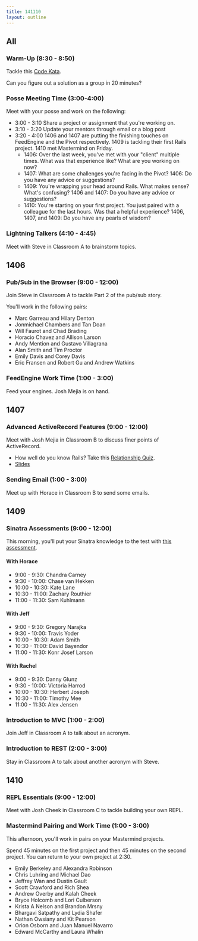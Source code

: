 ```yaml
---
title: 141110
layout: outline
---
```


## All

### Warm-Up (8:30 - 8:50)

Tackle this [Code Kata](http://codekata.com/kata/kata06-anagrams/).

Can you figure out a solution as a group in 20 minutes?

### Posse Meeting Time (3:00-4:00)

Meet with your posse and work on the following:

* 3:00 - 3:10 Share a project or assignment that you're working on.
* 3:10 - 3:20 Update your mentors through email or a blog post
* 3:20 - 4:00 1406 and 1407 are putting the finishing touches on FeedEngine and the Pivot respectively. 1409 is tackling their first Rails project. 1410 met Mastermind on Friday.
  * 1406: Over the last week, you've met with your "client" multiple times. What was that experience like? What are you working on now?
  * 1407: What are some challenges you're facing in the Pivot? 1406: Do you have any advice or suggestions?
  * 1409: You're wrapping your head around Rails. What makes sense? What's confusing? 1406 and 1407: Do you have any advice or suggestions?
  * 1410: You're starting on your first project. You just paired with a colleague for the last hours. Was that a helpful experience? 1406, 1407, and 1409: Do you have any pearls of wisdom?

### Lightning Talkers (4:10 - 4:45)

Meet with Steve in Classroom A to brainstorm topics.

## 1406

### Pub/Sub in the Browser (9:00 - 12:00)

Join Steve in Classroom A to tackle Part 2 of the pub/sub story.

You'll work in the following pairs:

* Marc Garreau and Hilary Denton
* Jonmichael Chambers and Tan Doan
* Will Faurot and Chad Brading
* Horacio Chavez and Allison Larson
* Andy Mention and Gustavo Villagrana
* Alan Smith and Tim Proctor
* Emily Davis and Corey Davis
* Eric Fransen and Robert Gu and Andrew Watkins

### FeedEngine Work Time (1:00 - 3:00)

Feed your engines. Josh Mejia is on hand.

## 1407

### Advanced ActiveRecord Features (9:00 - 12:00)

Meet with Josh Mejia in Classroom B to discuss finer points of ActiveRecord.

- How well do you know Rails? Take this [Relationship Quiz](https://gist.github.com/jmejia/4cf4c806f362fb108398).
- [Slides](https://www.dropbox.com/s/jutdjv8ciee86g6/ActiveRecord%20-%20Advanced%20Features.key?dl=0)

### Sending Email (1:00 - 3:00)

Meet up with Horace in Classroom B to send some emails.

## 1409

### Sinatra Assessments (9:00 - 12:00)

This morning, you'll put your Sinatra knowledge to the test with [this assessment](https://github.com/JumpstartLab/curriculum/blob/master/source/academy/assessments/sinatra_cms.markdown).

#### With Horace

* 9:00 - 9:30: Chandra Carney
* 9:30 - 10:00: Chase van Hekken
* 10:00 - 10:30: Kate Lane
* 10:30 - 11:00: Zachary Routhier
* 11:00 - 11:30: Sam Kuhlmann

#### With Jeff

* 9:00 - 9:30: Gregory Narajka
* 9:30 - 10:00: Travis Yoder
* 10:00 - 10:30: Adam Smith
* 10:30 - 11:00: David Bayendor
* 11:00 - 11:30: Konr Josef Larson

#### With Rachel

* 9:00 - 9:30: Danny Glunz
* 9:30 - 10:00: Victoria Harrod
* 10:00 - 10:30: Herbert Joseph
* 10:30 - 11:00: Timothy Mee
* 11:00 - 11:30: Alex Jensen

### Introduction to MVC (1:00 - 2:00)

Join Jeff in Classroom A to talk about an acronym.

### Introduction to REST (2:00 - 3:00)

Stay in Classroom A to talk about another acronym with Steve.

## 1410

### REPL Essentials (9:00 - 12:00)

Meet with Josh Cheek in Classroom C to tackle building your own REPL.

### Mastermind Pairing and Work Time (1:00 - 3:00)

This afternoon, you'll work in pairs on your Mastermind projects.

Spend 45 minutes on the first project and then 45 minutes on the second project. You can return to your own project at 2:30.

* Emily Berkeley and Alexandra Robinson
* Chris Luhring and Michael Dao
* Jeffrey Wan and Dustin Gault
* Scott Crawford and Rich Shea
* Andrew Overby and Kalah Cheek
* Bryce Holcomb and Lori Culberson
* Krista A Nelson and Brandon Mrsny
* Bhargavi Satpathy and Lydia Shafer
* Nathan Owsiany and Kit Pearson
* Orion Osborn and Juan Manuel Navarro
* Edward McCarthy and Laura Whalin
